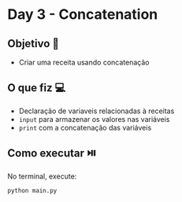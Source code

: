 # Day 3 - Concatenation

## Objetivo 🎯
- Criar uma receita usando concatenação
  
## O que fiz 💻
- Declaração de variaveis relacionadas à receitas
- `input` para armazenar os valores nas variáveis
- `print` com a concatenação das variáveis
  
## Como executar ⏯️
No terminal, execute:
```bash
python main.py
